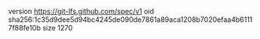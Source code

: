 version https://git-lfs.github.com/spec/v1
oid sha256:1c35d9dee5d94bc4245de090de7861a89aca1208b7020efaa4b61117f88fe10b
size 1270
